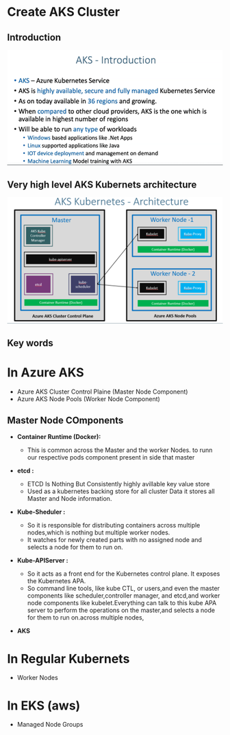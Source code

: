 # Create AKS Cluster
## Introduction
![](2022-11-21-14-41-59.png)
## Very high level AKS Kubernets architecture
![](2022-11-21-14-47-16.png)
## Key words 
# In Azure AKS
* Azure AKS Cluster Control Plaine (Master Node Component)
* Azure AKS Node Pools (Worker Node Component)
## Master Node COmponents
*  **Container Runtime (Docker):** 
    - This is common across the Master and the worker Nodes. to runn our respective pods component present in side that master  

* **etcd :**
    - ETCD Is Nothing But Consistently highly avillable key value store
    - Used as a kubernetes backing store for all cluster Data it stores all Master and Node information.

* **Kube-Sheduler :**
    - So it is responsible for distributing containers across multiple nodes,which is nothing but multiple worker nodes.
    - It watches for newly created parts with no assigned node and selects a node for them to run on.
* **Kube-APIServer :**
    - So it acts as a front end for the Kubernetes control plane. It exposes the Kubernetes APA.
    - So command line tools, like kube CTL, or users,and even the master components like scheduler,controller manager, and etcd,and worker node components like kubelet.Everything can talk to this kube APA server to perform the operations on the master,and selects a node for them to run on.across multiple nodes,

* **AKS**
# In Regular Kubernets 
* Worker Nodes

# In EKS (aws)
* Managed Node Groups 